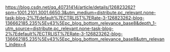 https://blog.csdn.net/qq_40731414/article/details/126823262?spm=1001.2101.3001.6650.3&utm_medium=distribute.pc_relevant.none-task-blog-2%7Edefault%7ECTRLIST%7ERate-3-126823262-blog-136662185.235%5Ev43%5Epc_blog_bottom_relevance_base8&depth_1-utm_source=distribute.pc_relevant.none-task-blog-2%7Edefault%7ECTRLIST%7ERate-3-126823262-blog-136662185.235%5Ev43%5Epc_blog_bottom_relevance_base8&utm_relevant_index=4